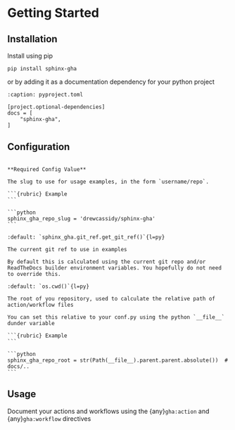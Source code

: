 # Getting Started

## Installation

Install using pip

```shell
pip install sphinx-gha
```

or by adding it as a documentation dependency for your python project

```{code-block} toml
:caption: pyproject.toml

[project.optional-dependencies]
docs = [
    "sphinx-gha",
]
```

## Configuration

````{confval} sphinx_gha_repo_slug

**Required Config Value**

The slug to use for usage examples, in the form `username/repo`.

```{rubric} Example
```

```python
sphinx_gha_repo_slug = 'drewcassidy/sphinx-gha'
```

````

````{confval} sphinx_gha_repo_ref
:default: `sphinx_gha.git_ref.get_git_ref()`{l=py}

The current git ref to use in examples

By default this is calculated using the current git repo and/or ReadTheDocs builder environment variables. You hopefully do not need to override this.
````

````{confval} sphinx_gha_repo_root
:default: `os.cwd()`{l=py}

The root of you repository, used to calculate the relative path of action/workflow files

You can set this relative to your conf.py using the python `__file__` dunder variable

```{rubric} Example
```

```python
sphinx_gha_repo_root = str(Path(__file__).parent.parent.absolute())  # docs/..
```
````

## Usage

Document your actions and workflows using the {any}`gha:action` and {any}`gha:workflow` directives
